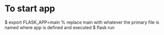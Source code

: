 # To start app
$ export FLASK_APP=main    % replace main with whatever the primary file is named where app is defined and executed
$ flask run